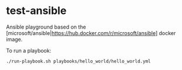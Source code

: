 # test-ansible

Ansible playground based on the [microsoft/ansible|https://hub.docker.com/r/microsoft/ansible] docker image.


To run a playbook:

```
./run-playbook.sh playbooks/hello_world/hello_world.yml
```

